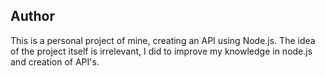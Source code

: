 ## Author
This is a personal project of mine, creating an API using Node.js. The idea of ​​the project itself is irrelevant, I did to improve my knowledge in node.js and creation of API's.
